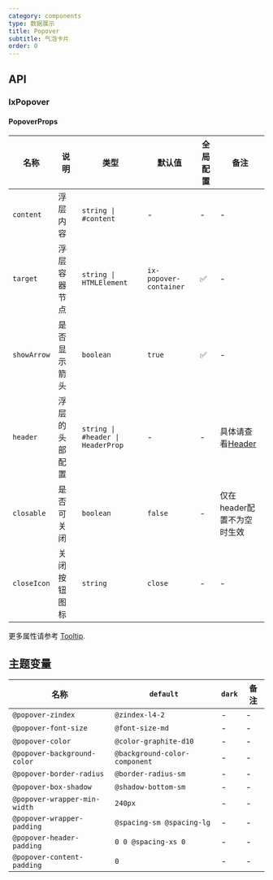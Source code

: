 ```yaml
---
category: components
type: 数据展示
title: Popover
subtitle: 气泡卡片
order: 0
---
```


## API

### IxPopover

#### PopoverProps

| 名称 | 说明 | 类型  | 默认值 | 全局配置 | 备注 |
| --- | --- | --- | --- | --- | --- |
| `content` | 浮层内容 | `string \| #content` | - | - | - |
| `target` | 浮层容器节点 | `string \| HTMLElement` | `ix-popover-container` | ✅ | - |
| `showArrow` | 是否显示箭头 | `boolean` | `true` | ✅ | - |
| `header` | 浮层的头部配置 | `string \| #header \| HeaderProp` | - | - | 具体请查看[Header](/components/header/zh#HeaderProps) |
| `closable` | 是否可关闭 | `boolean` | `false` | - | 仅在header配置不为空时生效 |
| `closeIcon` | 关闭按钮图标 | `string` | `close` | - | - |

更多属性请参考 [Tooltip](/components/tooltip/zh#TooltipProps).

<!--- insert less variable begin  --->
## 主题变量

| 名称 | `default` | `dark` | 备注 |
| --- | --- | --- | --- |
| `@popover-zindex` | `@zindex-l4-2` | - | - |
| `@popover-font-size` | `@font-size-md` | - | - |
| `@popover-color` | `@color-graphite-d10` | - | - |
| `@popover-background-color` | `@background-color-component` | - | - |
| `@popover-border-radius` | `@border-radius-sm` | - | - |
| `@popover-box-shadow` | `@shadow-bottom-sm` | - | - |
| `@popover-wrapper-min-width` | `240px` | - | - |
| `@popover-wrapper-padding` | `@spacing-sm @spacing-lg` | - | - |
| `@popover-header-padding` | `0 0 @spacing-xs 0` | - | - |
| `@popover-content-padding` | `0` | - | - |
<!--- insert less variable end  --->